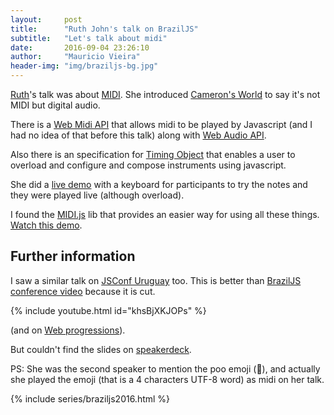```yaml
---
layout:     post
title:      "Ruth John's talk on BrazilJS"
subtitle:   "Let's talk about midi"
date:       2016-09-04 23:26:10
author:     "Mauricio Vieira"
header-img: "img/braziljs-bg.jpg"
---
```


[Ruth](http://rumyrashead.com/)'s talk was about [MIDI](https://en.wikipedia.org/wiki/MIDI). She introduced [Cameron's World](http://www.cameronsworld.net/) to say it's not MIDI but digital audio. 

There is a [Web Midi API](https://webaudio.github.io/web-midi-api/) that allows midi to be played by Javascript (and I had no idea of that before this talk) along with [Web Audio API](https://webaudio.github.io/).

Also there is an specification for [Timing Object](http://webtiming.github.io/timingobject/) that enables a user to overload and configure and compose instruments using javascript.

She did a [live demo](https://mididemos.herokuapp.com/) with a keyboard for participants to try the notes and they were played live (although overload).

I found the [MIDI.js](https://galacticmilk.com/midi-js/) lib that provides an easier way for using all these things. [Watch this demo](https://galacticmilk.com/piano/). 

<h2 class="section-heading">Further information</h2>

I saw a similar talk on [JSConf Uruguay](https://jsconf.uy/) too. This is better than [BrazilJS conference video](https://www.youtube.com/watch?v=tJ0XV9W4nHw) because it is cut.

{% include youtube.html id="khsBjXKJOPs" %}

(and on [Web progressions](https://www.youtube.com/watch?v=x2v3mQOvOms)).

But couldn't find the slides on [speakerdeck](https://speakerdeck.com/rumyra).

PS: She was the second speaker to mention the poo emoji (💩), and actually she played the emoji (that is a 4 characters UTF-8 word) as midi on her talk.

{% include series/braziljs2016.html %}
